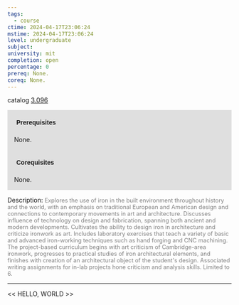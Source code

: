 ```yaml
---
tags:
  - course
ctime: 2024-04-17T23:06:24
mstime: 2024-04-17T23:06:24
level: undergraduate
subject: 
university: mit
completion: open
percentage: 0
prereq: None.
coreq: None.
---
```


catalog [3.096](http://student.mit.edu/catalog/m3a.html#3.096)

<span style="display: block; padding: 15px; background-color: rgb(100, 100, 100, 0.2);"><font id="m_prereq2942_0" style="display: block; font-family: Arial, sans-serif; font-weight: bold; padding: 5px">Prerequisites</font><br><span id="prereq2942_0">None.</span></span>
<span style="display: block; padding: 15px; background-color: rgb(100, 100, 100, 0.2);"><font id="m_coreq2942_0" style="display: block; font-family: Arial, sans-serif; font-weight: bold; padding: 5px">Corequisites</font><br><span id="coreq2942_0">None.</span></span>

<font style="">Description:</font>
<font style="color: grey; font-size: 0.8rem;">Explores the use of iron in the built environment throughout history and the world, with an emphasis on traditional European and American design and connections to contemporary movements in art and architecture. Discusses influence of technology on design and fabrication, spanning both ancient and modern developments. Cultivates the ability to design iron in architecture and criticize ironwork as art. Includes laboratory exercises that teach a variety of basic and advanced iron-working techniques such as hand forging and CNC machining. The project-based curriculum begins with art criticism of Cambridge-area ironwork, progresses to practical studies of iron architectural elements, and finishes with creation of an architectural object of the student's design. Associated writing assignments for in-lab projects hone criticism and analysis skills. Limited to 6.</font>



---

<< HELLO, WORLD >>
